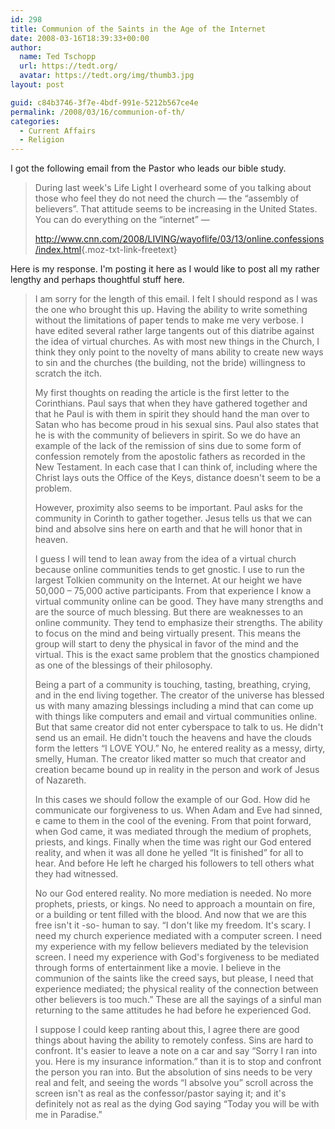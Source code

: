```yaml
---
id: 298
title: Communion of the Saints in the Age of the Internet
date: 2008-03-16T18:39:33+00:00
author:
  name: Ted Tschopp
  url: https://tedt.org/
  avatar: https://tedt.org/img/thumb3.jpg
layout: post

guid: c84b3746-3f7e-4bdf-991e-5212b567ce4e
permalink: /2008/03/16/communion-of-th/
categories:
  - Current Affairs
  - Religion
---
```

I got the following email from the Pastor who leads our bible study.

> During last week's Life Light I overheard some of you talking about those who feel they do not need the church &#8212; the &#8220;assembly of believers&#8221;. That attitude seems to be increasing in the United States. You can do everything on the &#8220;internet&#8221; &#8212;
> 
> <http://www.cnn.com/2008/LIVING/wayoflife/03/13/online.confessions/index.html>{.moz-txt-link-freetext}

Here is my response. I'm posting it here as I would like to post all my rather lengthy and perhaps thoughtful stuff here.

> I am sorry for the length of this email. I felt I should respond as I was the one who brought this up. Having the ability to write something without the limitations of paper tends to make me very verbose. I have edited several rather large tangents out of this diatribe against the idea of virtual churches. As with most new things in the Church, I think they only point to the novelty of mans ability to create new ways to sin and the churches (the building, not the bride) willingness to scratch the itch.
> 
> My first thoughts on reading the article is the first letter to the Corinthians. Paul says that when they have gathered together and that he Paul is with them in spirit they should hand the man over to Satan who has become proud in his sexual sins. Paul also states that he is with the community of believers in spirit. So we do have an example of the lack of the remission of sins due to some form of confession remotely from the apostolic fathers as recorded in the New Testament. In each case that I can think of, including where the Christ lays outs the Office of the Keys, distance doesn't seem to be a problem.
> 
> However, proximity also seems to be important. Paul asks for the community in Corinth to gather together. Jesus tells us that we can bind and absolve sins here on earth and that he will honor that in heaven.
> 
> I guess I will tend to lean away from the idea of a virtual church because online communities tends to get gnostic. I use to run the largest Tolkien community on the Internet. At our height we have 50,000 &#8211; 75,000 active participants. From that experience I know a virtual community online can be good. They have many strengths and are the source of much blessing. But there are weaknesses to an online community. They tend to emphasize their strengths. The ability to focus on the mind and being virtually present. This means the group will start to deny the physical in favor of the mind and the virtual. This is the exact same problem that the gnostics championed as one of the blessings of their philosophy.
> 
> Being a part of a community is touching, tasting, breathing, crying, and in the end living together. The creator of the universe has blessed us with many amazing blessings including a mind that can come up with things like computers and email and virtual communities online. But that same creator did not enter cyberspace to talk to us. He didn't send us an email. He didn't touch the heavens and have the clouds form the letters &#8220;I LOVE YOU.&#8221; No, he entered reality as a messy, dirty, smelly, Human. The creator liked matter so much that creator and creation became bound up in reality in the person and work of Jesus of Nazareth.
> 
> In this cases we should follow the example of our God. How did he communicate our forgiveness to us. When Adam and Eve had sinned, e came to them in the cool of the evening. From that point forward, when God came, it was mediated through the medium of prophets, priests, and kings. Finally when the time was right our God entered reality, and when it was all done he yelled &#8220;It is finished&#8221; for all to hear. And before He left he charged his followers to tell others what they had witnessed.
> 
> No our God entered reality. No more mediation is needed. No more prophets, priests, or kings. No need to approach a mountain on fire, or a building or tent filled with the blood. And now that we are this free isn't it -so- human to say. &#8220;I don't like my freedom. It's scary. I need my church experience mediated with a computer screen. I need my experience with my fellow believers mediated by the television screen. I need my experience with God's forgiveness to be mediated through forms of entertainment like a movie. I believe in the communion of the saints like the creed says, but please, I need that experience mediated; the physical reality of the connection between other believers is too much.&#8221; These are all the sayings of a sinful man returning to the same attitudes he had before he experienced God.
> 
> I suppose I could keep ranting about this, I agree there are good things about having the ability to remotely confess. Sins are hard to confront. It's easier to leave a note on a car and say &#8220;Sorry I ran into you. Here is my insurance information.&#8221; than it is to stop and confront the person you ran into. But the absolution of sins needs to be very real and felt, and seeing the words &#8220;I absolve you&#8221; scroll across the screen isn't as real as the confessor/pastor saying it; and it's definitely not as real as the dying God saying &#8220;Today you will be with me in Paradise.&#8221;